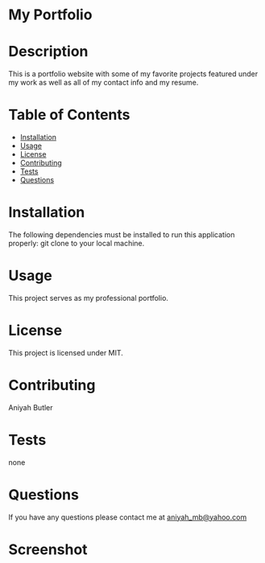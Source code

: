# My Portfolio

# Description

This is a portfolio website with some of my favorite projects featured under my work as well as all of my contact info and my resume.

# Table of Contents

- [Installation](#installation)
- [Usage](#usage)
- [License](#license)
- [Contributing](#contributing)
- [Tests](#tests)
- [Questions](#questions)

# Installation

The following dependencies must be installed to run this application properly: git clone to your local machine.

# Usage

This project serves as my professional portfolio.

# License

This project is licensed under MIT.

# Contributing

Aniyah Butler

# Tests

none

# Questions

If you have any questions please contact me at aniyah_mb@yahoo.com

# Screenshot

